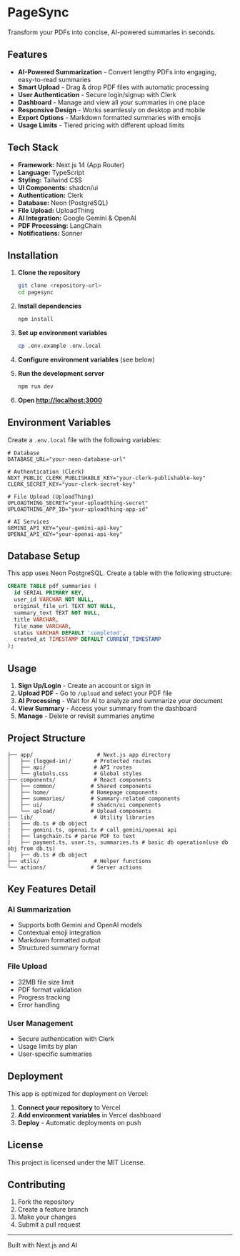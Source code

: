 # PageSync

Transform your PDFs into concise, AI-powered summaries in seconds.

## Features

- **AI-Powered Summarization** - Convert lengthy PDFs into engaging, easy-to-read summaries
- **Smart Upload** - Drag & drop PDF files with automatic processing
- **User Authentication** - Secure login/signup with Clerk
- **Dashboard** - Manage and view all your summaries in one place
- **Responsive Design** - Works seamlessly on desktop and mobile
- **Export Options** - Markdown formatted summaries with emojis
- **Usage Limits** - Tiered pricing with different upload limits

## Tech Stack

- **Framework:** Next.js 14 (App Router)
- **Language:** TypeScript
- **Styling:** Tailwind CSS
- **UI Components:** shadcn/ui
- **Authentication:** Clerk
- **Database:** Neon (PostgreSQL)
- **File Upload:** UploadThing
- **AI Integration:** Google Gemini & OpenAI
- **PDF Processing:** LangChain
- **Notifications:** Sonner

## Installation

1. **Clone the repository**

   ```bash
   git clone <repository-url>
   cd pagesync
   ```

2. **Install dependencies**

   ```bash
   npm install
   ```

3. **Set up environment variables**

   ```bash
   cp .env.example .env.local
   ```

4. **Configure environment variables** (see below)

5. **Run the development server**

   ```bash
   npm run dev
   ```

6. **Open [http://localhost:3000](http://localhost:3000)**

## Environment Variables

Create a `.env.local` file with the following variables:

```env
# Database
DATABASE_URL="your-neon-database-url"

# Authentication (Clerk)
NEXT_PUBLIC_CLERK_PUBLISHABLE_KEY="your-clerk-publishable-key"
CLERK_SECRET_KEY="your-clerk-secret-key"

# File Upload (UploadThing)
UPLOADTHING_SECRET="your-uploadthing-secret"
UPLOADTHING_APP_ID="your-uploadthing-app-id"

# AI Services
GEMINI_API_KEY="your-gemini-api-key"
OPENAI_API_KEY="your-openai-api-key"
```

## Database Setup

This app uses Neon PostgreSQL. Create a table with the following structure:

```sql
CREATE TABLE pdf_summaries (
  id SERIAL PRIMARY KEY,
  user_id VARCHAR NOT NULL,
  original_file_url TEXT NOT NULL,
  summary_text TEXT NOT NULL,
  title VARCHAR,
  file_name VARCHAR,
  status VARCHAR DEFAULT 'completed',
  created_at TIMESTAMP DEFAULT CURRENT_TIMESTAMP
);
```

## Usage

1. **Sign Up/Login** - Create an account or sign in
2. **Upload PDF** - Go to `/upload` and select your PDF file
3. **AI Processing** - Wait for AI to analyze and summarize your document
4. **View Summary** - Access your summary from the dashboard
5. **Manage** - Delete or revisit summaries anytime

## Project Structure

```
├── app/                    # Next.js app directory
│   ├── (logged-in)/       # Protected routes
│   ├── api/               # API routes
│   └── globals.css        # Global styles
├── components/            # React components
│   ├── common/           # Shared components
│   ├── home/             # Homepage components
│   ├── summaries/        # Summary-related components
│   ├── ui/               # shadcn/ui components
│   └── upload/           # Upload components
├── lib/                   # Utility libraries
|   ├── db.ts # db object
|   ├── gemini.ts, openai.tx # call gemini/openai api
|   ├── langchain.ts # parse PDF to text
|   ├── payment.ts, user.ts, summaries.ts # basic db operation(use db obj from db.ts)
|   ├── db.ts # db object
├── utils/                 # Helper functions
└── actions/              # Server actions
```

## Key Features Detail

### AI Summarization

- Supports both Gemini and OpenAI models
- Contextual emoji integration
- Markdown formatted output
- Structured summary format

### File Upload

- 32MB file size limit
- PDF format validation
- Progress tracking
- Error handling

### User Management

- Secure authentication with Clerk
- Usage limits by plan
- User-specific summaries

## Deployment

This app is optimized for deployment on Vercel:

1. **Connect your repository** to Vercel
2. **Add environment variables** in Vercel dashboard
3. **Deploy** - Automatic deployments on push

## License

This project is licensed under the MIT License.

## Contributing

1. Fork the repository
2. Create a feature branch
3. Make your changes
4. Submit a pull request

---

Built with Next.js and AI
